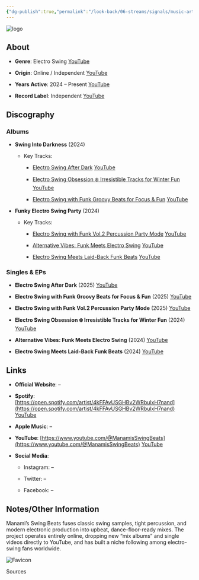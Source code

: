 ```yaml
---
{"dg-publish":true,"permalink":"/look-back/06-streams/signals/music-artists/manamis-swing-beats/","tags":["#MusicArtist"],"noteIcon":"","created":"2025-08-28T23:54:23.479+02:00","updated":"2025-04-28T17:19:53.267+02:00"}
---
```



<img src="/img/MALOGO/Manamis.png" alt="logo" class="round-img round-img-200">

## About

- **Genre**: Electro Swing [YouTube](https://www.youtube.com/%40ManamisSwingBeats?utm_source=chatgpt.com)
    
- **Origin**: Online / Independent [YouTube](https://www.youtube.com/%40ManamisSwingBeats?utm_source=chatgpt.com)
    
- **Years Active**: 2024 – Present [YouTube](https://www.youtube.com/watch?v=j_Von5lbhsE&utm_source=chatgpt.com)
    
- **Record Label**: Independent [YouTube](https://www.youtube.com/%40ManamisSwingBeats?utm_source=chatgpt.com)
    

## Discography

### Albums

- **Swing Into Darkness** (2024)
    
    - Key Tracks:
        
        - [Electro Swing After Dark](https://www.youtube.com/watch?v=KlarAJMT9PU) [YouTube](https://www.youtube.com/watch?v=KlarAJMT9PU&utm_source=chatgpt.com)
            
        - [Electro Swing Obsession ❄️ Irresistible Tracks for Winter Fun](https://www.youtube.com/watch?v=wV4GzgQqrmE) [YouTube](https://www.youtube.com/watch?v=wV4GzgQqrmE&utm_source=chatgpt.com)
            
        - [Electro Swing with Funk Groovy Beats for Focus & Fun](https://www.youtube.com/watch?v=LTo8PtLmeG4) [YouTube](https://www.youtube.com/watch?v=LTo8PtLmeG4&utm_source=chatgpt.com)
            
- **Funky Electro Swing Party** (2024)
    
    - Key Tracks:
        
        - [Electro Swing with Funk Vol.2 Percussion Party Mode](https://www.youtube.com/watch?v=gIG4YjD537o) [YouTube](https://www.youtube.com/watch?v=gIG4YjD537o&vl=en&utm_source=chatgpt.com)
            
        - [Alternative Vibes: Funk Meets Electro Swing](https://www.youtube.com/watch?v=j_Von5lbhsE) [YouTube](https://www.youtube.com/watch?v=j_Von5lbhsE&utm_source=chatgpt.com)
            
        - [Electro Swing Meets Laid-Back Funk Beats](https://www.youtube.com/watch?v=e0y3Pf-Hlvg) [YouTube](https://www.youtube.com/watch?v=e0y3Pf-Hlvg&utm_source=chatgpt.com)
            

### Singles & EPs

- **Electro Swing After Dark** (2025) [YouTube](https://www.youtube.com/watch?v=KlarAJMT9PU&utm_source=chatgpt.com)
    
- **Electro Swing with Funk Groovy Beats for Focus & Fun** (2025) [YouTube](https://www.youtube.com/watch?v=LTo8PtLmeG4&utm_source=chatgpt.com)
    
- **Electro Swing with Funk Vol.2 Percussion Party Mode** (2025) [YouTube](https://www.youtube.com/watch?v=gIG4YjD537o&vl=en&utm_source=chatgpt.com)
    
- **Electro Swing Obsession ❄️ Irresistible Tracks for Winter Fun** (2024) [YouTube](https://www.youtube.com/watch?v=wV4GzgQqrmE&utm_source=chatgpt.com)
    
- **Alternative Vibes: Funk Meets Electro Swing** (2024) [YouTube](https://www.youtube.com/watch?v=j_Von5lbhsE&utm_source=chatgpt.com)
    
- **Electro Swing Meets Laid-Back Funk Beats** (2024) [YouTube](https://www.youtube.com/watch?v=e0y3Pf-Hlvg&utm_source=chatgpt.com)
    

## Links

- **Official Website**: –
    
- **Spotify**: [https://open.spotify.com/artist/4kFFAvUSGHBv2WRbulxH7nand](https://open.spotify.com/artist/4kFFAvUSGHBv2WRbulxH7nand) [YouTube](https://www.youtube.com/%40ManamisSwingBeats?utm_source=chatgpt.com)
    
- **Apple Music**: –
    
- **YouTube**: [https://www.youtube.com/@ManamisSwingBeats](https://www.youtube.com/@ManamisSwingBeats) [YouTube](https://www.youtube.com/%40ManamisSwingBeats?utm_source=chatgpt.com)
    
- **Social Media**:
    
    - Instagram: –
        
    - Twitter: –
        
    - Facebook: –
        

## Notes/Other Information

Manami’s Swing Beats fuses classic swing samples, tight percussion, and modern electronic production into upbeat, dance-floor-ready mixes. The project operates entirely online, dropping new “mix albums” and single videos directly to YouTube, and has built a niche following among electro-swing fans worldwide.

![Favicon](https://www.google.com/s2/favicons?domain=https://www.youtube.com&sz=32)

Sources